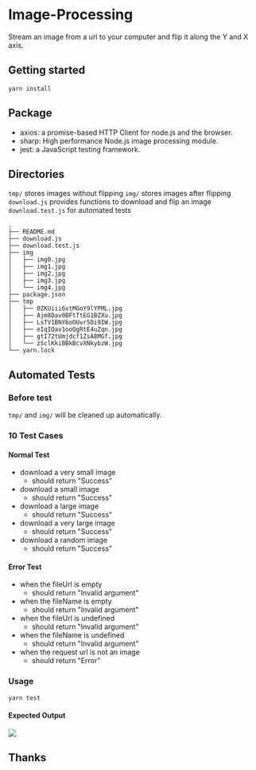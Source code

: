 # Image-Processing
Stream an image from a url to your computer and flip it along the Y and X axis.

## Getting started
```
yarn install
```

## Package 
- axios: a promise-based HTTP Client for node.js and the browser.
- sharp: High performance Node.js image processing module.
- jest: a JavaScript testing framework.

## Directories 

`tmp/` stores images without flipping 
`img/` stores images after flipping
`download.js` provides functions to download and flip an image
`download.test.js` for automated tests

```
.
├── README.md
├── download.js
├── download.test.js
├── img
│   ├── img0.jpg
│   ├── img1.jpg
│   ├── img2.jpg
│   ├── img3.jpg
│   └── img4.jpg
├── package.json
├── tmp
│   ├── 0ZKUiii6vtMGoY9lYPML.jpg
│   ├── Ajm8Dav0BFtTtEG1BZXu.jpg
│   ├── LsTV1BNY6oOUvr5Di9IW.jpg
│   ├── eIqIQav1ooQgRtE4uZqn.jpg
│   ├── gtI72tUmjdcf1ZsA8MGf.jpg
│   └── zSclKkiBBkBcvXNkybzW.jpg
└── yarn.lock
```

## Automated Tests
### Before test
`tmp/` and `img/` will be cleaned up automatically.

### 10 Test Cases
#### Normal Test
* download a very small image 
    * should return "Success"
* download a small image
    * should return "Success"
* download a large image
    * should return "Success"
* download a very large image
    * should return "Success"
* download a random image
    * should return "Success"

#### Error Test
* when the fileUrl is empty
    * should return "Invalid argument"
* when the fileName is empty
    * should return "Invalid argument" 
* when the fileUrl is undefined
    * should return "Invalid argument" 
* when the fileName is undefined
    * should return "Invalid argument" 
* when the request url is not an image
    * should return "Error"

### Usage
```
yarn test
```

#### Expected Output
![](https://i.imgur.com/NpjwcI4.png)


## Thanks